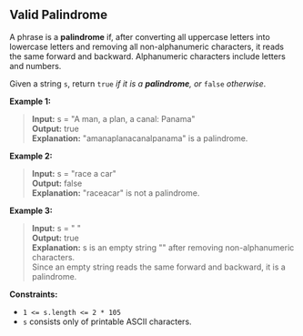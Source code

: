 ## Valid Palindrome

A phrase is a  **palindrome**  if, after converting all uppercase letters into lowercase letters and removing all non-alphanumeric characters, it reads the same forward and backward. Alphanumeric characters include letters and numbers.

Given a string  `s`, return  `true` _if it is a  **palindrome**, or_ `false` _otherwise_.

**Example 1:**

>**Input:** s = "A man, a plan, a canal: Panama"<br>
**Output:** true<br>
**Explanation:** "amanaplanacanalpanama" is a palindrome.<br>

**Example 2:**

> **Input:** s = "race a car"<br>
**Output:** false<br>
**Explanation:** "raceacar" is not a palindrome.<br>

**Example 3:**

> **Input:** s = " "<br>
**Output:** true<br>
**Explanation:** s is an empty string "" after removing non-alphanumeric characters.<br>
Since an empty string reads the same forward and backward, it is a palindrome.<br>

**Constraints:**

-   `1 <= s.length <= 2 * 105`
-   `s`  consists only of printable ASCII characters.